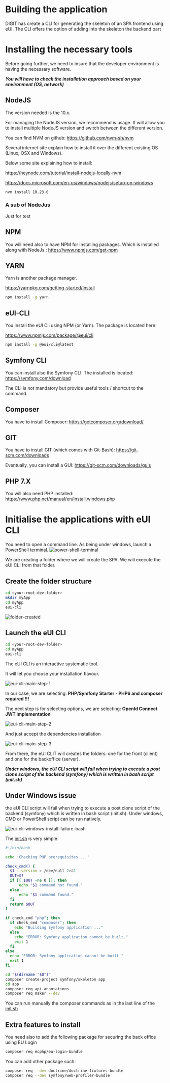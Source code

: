 Building the application
==========================

DIGIT has create a CLI for generating the skeleton of an SPA frontend using eUI. The CLI offers the option of adding into the skeleton the backend part

# Installing the necessary tools

Before going further, we need to insure that the developer environment is having the necessary software.

***You will have to check the installation approach based on your environment (OS, network)***

## NodeJS

The version needed is the 10.x.

For managing the NodeJS version, we recommend is usage. If will allow you to install multiple NodeJS version and switch between the different version.

You can find NVM on github: <https://github.com/nvm-sh/nvm>

Several internet site explain how to install it over the different existing OS (Linux, OSX and Windows).

Below some site explaining how to install:

<https://heynode.com/tutorial/install-nodejs-locally-nvm>

<https://docs.microsoft.com/en-us/windows/nodejs/setup-on-windows>

```bash
nvm install 10.23.0
```

### A sub of NodeJus

Just for test

## NPM

You will need also to have NPM for installing packages. Which is installed along with NodeJs : <https://www.npmjs.com/get-npm>

## YARN

Yarn is another package manager.

<https://yarnpkg.com/getting-started/install>

```bash
npm install -g yarn
```

## eUI-CLI

You install the eUI Cli using NPM (or Yarn). The package is located here:

<https://www.npmjs.com/package/@eui/cli>

```bash
npm install -g @eui/cli@latest
```

## Symfony CLI

You can install also the Symfony CLI. The installed is located: <https://symfony.com/download>

The CLI is not mandatory but provide useful tools / shortcut to the command.

## Composer

You have to install Composer: <https://getcomposer.org/download/>

## GIT

You have to install GIT (which comes with Git-Bash): <https://git-scm.com/downloads>

Eventually, you can install a GUI: <https://git-scm.com/downloads/guis>

## PHP 7.X

You will also need PHP installed: <https://www.php.net/manual/en/install.windows.php>

# Initialise the applications with eUI CLI

You need to open a command line. As being under windows, launch a PowerShell terminal.
![power-shell-terminal](docs/images/doc-window-powershell.png)

We are creating a folder where we will create the SPA. We will execute the eUI CLI from that folder.

## Create the folder structure

```bash
cd <your-root-dev-folder>
mkdir myApp
cd myApp
eui-cli
```

![folder-created](images/doc-window-powershell-folder-created.png)

## Launch the eUI CLI

```bash
cd <your-root-dev-folder>
cd myApp
eui-cli
```

The eUI CLI is an interactive systematic tool.

It will let you choose your installation flavour.

![eui-cli-main-step-1](images/eui-cli-main-step-1.png)

In our case, we are selecting: **PHP/Symfony Starter - PHP6 and composer required !!!**

The next step is for selecting options, we are selecting: **OpenId Connect JWT implementation**

![eui-cli-main-step-2](images/eui-cli-main-step-2.png)

And just accept the dependencies installation

![eui-cli-main-step-3](images/eui-cli-main-step-3.png)

From there, the eUI CLIT will creates the folders: one for the front (client) and one for the backoffice (server).

***Under windows, the eUI CLI script will fail when trying to execute a post clone script of the backend (symfony) which is written in bash script (init.sh)***

## Under Windows issue

the eUI CLI script will fail when trying to execute a post clone script of the backend (symfony) which is written in bash script (init.sh). Under windows, CMD or PowerShell script can be run natively.

![eui-cli-windows-install-failure-bash](images/eui-cli-install-window-failure.png)

The [init.sh](server/init.sh) is very simple.

```bash
#!/bin/bash

echo 'Checking PHP prerequisites ...'

check_cmd() {
  $1 --version > /dev/null 2>&1
  OUT=$?
  if [[ $OUT -ne 0 ]]; then
      echo "$1 command not found."
  else
      echo "$1 command found."
  fi
  return $OUT
}

if check_cmd "php"; then
  if check_cmd "composer"; then
    echo "Building Symfony application ..."
  else
    echo "ERROR: Symfony application cannot be built."
    exit 1
  fi
else
  echo "ERROR: Symfony application cannot be built."
  exit 1
fi

cd "$(dirname "$0")"
composer create-project symfony/skeleton app
cd app
composer req api annotations
composer req maker --dev
```

You can run manually the composer commands as in the last line of the [init.sh](server/init.sh)

## Extra features to install

You need also to add the following package for securing the back office using EU Login

```bash
composer req ecphp/eu-login-bundle
```

You  can add other package such:

```bash
composer req --dev doctrine/doctrine-fixtures-bundle
composer req --dev symfony/web-profiler-bundle
```

